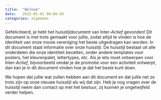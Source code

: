 ```yaml
---
title:  "Welkom"
date:   2015-05-01 00:00:50
categories: algemeen
---
```

Gefeliciteerd, je hebt het huisstijldocument van Inter-*Actief* gevonden! Dit document is met trots gemaakt voor jullie,
 zodat altijd te vinden is hoe de identiteit van onze mooie vereniging het beste uitgedragen kan worden. In dit document
 staat informatie over onze huisstijl. De huisstijl bestaat uit alle onderdelen die onze identiteit bevatten, onder
 andere templates voor posters, het kleurenpalet, lettertypes, etc. Als je iets moet ontwerpen voor Inter-*Actief*,
 bijvoorbeeld omdat je de promotie voor een activiteit ontwerpt, dan kan je in dit document vinden hoe je dat het beste kunt doen.

We hopen dat jullie wat zullen hebben aan dit document en dat jullie net zo trots zijn op onze nieuwe huisstijl als wij
 dat zijn. Heb je nog vragen over de huisstijl neem dan contact op met het bestuur, zij kunnen je ongetwijfeld verder helpen.
